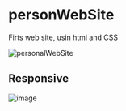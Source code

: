  <h1>personWebSite</h1>
 <p>Firts web site, usin html and CSS</p>

 ![personalWebSite](https://github.com/ReMendess/personWebSite/assets/142457377/f6d9bd16-1bd7-4434-87d0-bf7ab435ccc1)


 <h2>Responsive</h2>

 ![image](https://github.com/ReMendess/personWebSite/assets/142457377/74afe754-4009-472f-86cc-a4a2d68f32d4)

